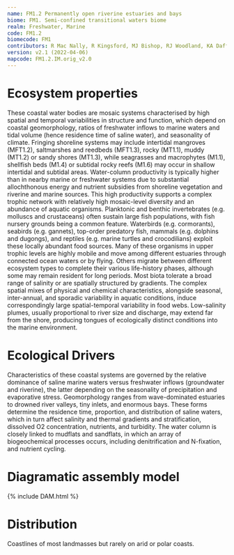 ```yaml
---
name: FM1.2 Permanently open riverine estuaries and bays
biome: FM1. Semi-confined transitional waters biome
realm: Freshwater, Marine
code: FM1.2
biomecode: FM1
contributors: R Mac Nally, R Kingsford, MJ Bishop, RJ Woodland, KA Dafforn, DA Keith
version: v2.1 (2022-04-06)
mapcode: FM1.2.IM.orig_v2.0
---
```

# Ecosystem properties

These coastal water bodies are mosaic systems characterised by high spatial and temporal variabilities in structure and function, which depend on coastal geomorphology, ratios of freshwater inflows to marine waters and tidal volume (hence residence time of saline water), and seasonality of climate. Fringing shoreline systems may include intertidal mangroves (MFT1.2), saltmarshes and reedbeds (MFT1.3), rocky (MT1.1), muddy (MT1.2) or sandy shores (MT1.3), while seagrasses and macrophytes (M1.1), shellfish beds (M1.4) or subtidal rocky reefs (M1.6) may occur in shallow intertidal and subtidal areas. Water-column productivity is typically higher than in nearby marine or freshwater systems due to substantial allochthonous energy and nutrient subsidies from shoreline vegetation and riverine and marine sources. This high productivity supports a complex trophic network with relatively high mosaic-level diversity and an abundance of aquatic organisms. Planktonic and benthic invertebrates (e.g. molluscs and crustaceans) often sustain large fish populations, with fish nursery grounds being a common feature. Waterbirds (e.g. cormorants), seabirds (e.g. gannets), top-order predatory fish, mammals (e.g. dolphins and dugongs), and reptiles (e.g. marine turtles and crocodilians) exploit these locally abundant food sources. Many of these organisms in upper trophic levels are highly mobile and move among different estuaries through connected ocean waters or by flying. Others migrate between different ecosystem types to complete their various life-history phases, although some may remain resident for long periods. Most biota tolerate a broad range of salinity or are spatially structured by gradients. The complex spatial mixes of physical and chemical characteristics, alongside seasonal, inter-annual, and sporadic variability in aquatic conditions, induce correspondingly large spatial-temporal variability in food webs. Low-salinity plumes, usually proportional to river size and discharge, may extend far from the shore, producing tongues of ecologically distinct conditions into the marine environment.

# Ecological Drivers

Characteristics of these coastal systems are governed by the relative dominance of saline marine waters versus freshwater inflows (groundwater and riverine), the latter depending on the seasonality of precipitation and evaporative stress. Geomorphology ranges from wave-dominated estuaries to drowned river valleys, tiny inlets, and enormous bays. These forms determine the residence time, proportion, and distribution of saline waters, which in turn affect salinity and thermal gradients and stratification, dissolved O2 concentration, nutrients, and turbidity. The water column is closely linked to mudflats and sandflats, in which an array of biogeochemical processes occurs, including denitrification and N-fixation, and nutrient cycling.

# Diagramatic assembly model

{% include DAM.html %}

# Distribution

Coastlines of most landmasses but rarely on arid or polar coasts.

